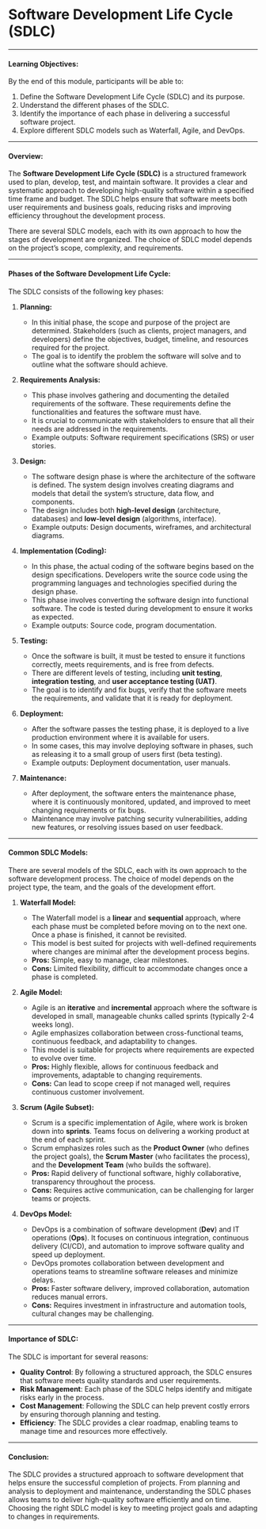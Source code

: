 # Software Development Life Cycle (SDLC)

---

#### **Learning Objectives:**

By the end of this module, participants will be able to:

1. Define the Software Development Life Cycle (SDLC) and its purpose.
2. Understand the different phases of the SDLC.
3. Identify the importance of each phase in delivering a successful software project.
4. Explore different SDLC models such as Waterfall, Agile, and DevOps.

---

#### **Overview:**

The **Software Development Life Cycle (SDLC)** is a structured framework used to plan, develop, test, and maintain software. It provides a clear and systematic approach to developing high-quality software within a specified time frame and budget. The SDLC helps ensure that software meets both user requirements and business goals, reducing risks and improving efficiency throughout the development process.

There are several SDLC models, each with its own approach to how the stages of development are organized. The choice of SDLC model depends on the project’s scope, complexity, and requirements.

---

#### **Phases of the Software Development Life Cycle:**

The SDLC consists of the following key phases:

1. **Planning:**
   - In this initial phase, the scope and purpose of the project are determined. Stakeholders (such as clients, project managers, and developers) define the objectives, budget, timeline, and resources required for the project.
   - The goal is to identify the problem the software will solve and to outline what the software should achieve.

2. **Requirements Analysis:**
   - This phase involves gathering and documenting the detailed requirements of the software. These requirements define the functionalities and features the software must have.
   - It is crucial to communicate with stakeholders to ensure that all their needs are addressed in the requirements.
   - Example outputs: Software requirement specifications (SRS) or user stories.

3. **Design:**
   - The software design phase is where the architecture of the software is defined. The system design involves creating diagrams and models that detail the system’s structure, data flow, and components.
   - The design includes both **high-level design** (architecture, databases) and **low-level design** (algorithms, interface).
   - Example outputs: Design documents, wireframes, and architectural diagrams.

4. **Implementation (Coding):**
   - In this phase, the actual coding of the software begins based on the design specifications. Developers write the source code using the programming languages and technologies specified during the design phase.
   - This phase involves converting the software design into functional software. The code is tested during development to ensure it works as expected.
   - Example outputs: Source code, program documentation.

5. **Testing:**
   - Once the software is built, it must be tested to ensure it functions correctly, meets requirements, and is free from defects.
   - There are different levels of testing, including **unit testing**, **integration testing**, and **user acceptance testing (UAT)**.
   - The goal is to identify and fix bugs, verify that the software meets the requirements, and validate that it is ready for deployment.

6. **Deployment:**
   - After the software passes the testing phase, it is deployed to a live production environment where it is available for users.
   - In some cases, this may involve deploying software in phases, such as releasing it to a small group of users first (beta testing).
   - Example outputs: Deployment documentation, user manuals.

7. **Maintenance:**
   - After deployment, the software enters the maintenance phase, where it is continuously monitored, updated, and improved to meet changing requirements or fix bugs.
   - Maintenance may involve patching security vulnerabilities, adding new features, or resolving issues based on user feedback.

---

#### **Common SDLC Models:**

There are several models of the SDLC, each with its own approach to the software development process. The choice of model depends on the project type, the team, and the goals of the development effort.

1. **Waterfall Model:**
   - The Waterfall model is a **linear** and **sequential** approach, where each phase must be completed before moving on to the next one. Once a phase is finished, it cannot be revisited.
   - This model is best suited for projects with well-defined requirements where changes are minimal after the development process begins.
   - **Pros:** Simple, easy to manage, clear milestones.
   - **Cons:** Limited flexibility, difficult to accommodate changes once a phase is completed.

2. **Agile Model:**
   - Agile is an **iterative** and **incremental** approach where the software is developed in small, manageable chunks called sprints (typically 2-4 weeks long).
   - Agile emphasizes collaboration between cross-functional teams, continuous feedback, and adaptability to changes.
   - This model is suitable for projects where requirements are expected to evolve over time.
   - **Pros:** Highly flexible, allows for continuous feedback and improvements, adaptable to changing requirements.
   - **Cons:** Can lead to scope creep if not managed well, requires continuous customer involvement.

3. **Scrum (Agile Subset):**
   - Scrum is a specific implementation of Agile, where work is broken down into **sprints**. Teams focus on delivering a working product at the end of each sprint.
   - Scrum emphasizes roles such as the **Product Owner** (who defines the project goals), the **Scrum Master** (who facilitates the process), and the **Development Team** (who builds the software).
   - **Pros:** Rapid delivery of functional software, highly collaborative, transparency throughout the process.
   - **Cons:** Requires active communication, can be challenging for larger teams or projects.

4. **DevOps Model:**
   - DevOps is a combination of software development (**Dev**) and IT operations (**Ops**). It focuses on continuous integration, continuous delivery (CI/CD), and automation to improve software quality and speed up deployment.
   - DevOps promotes collaboration between development and operations teams to streamline software releases and minimize delays.
   - **Pros:** Faster software delivery, improved collaboration, automation reduces manual errors.
   - **Cons:** Requires investment in infrastructure and automation tools, cultural changes may be challenging.

---

#### **Importance of SDLC:**

The SDLC is important for several reasons:

- **Quality Control**: By following a structured approach, the SDLC ensures that software meets quality standards and user requirements.
- **Risk Management**: Each phase of the SDLC helps identify and mitigate risks early in the process.
- **Cost Management**: Following the SDLC can help prevent costly errors by ensuring thorough planning and testing.
- **Efficiency**: The SDLC provides a clear roadmap, enabling teams to manage time and resources more effectively.

---

#### **Conclusion:**

The SDLC provides a structured approach to software development that helps ensure the successful completion of projects. From planning and analysis to deployment and maintenance, understanding the SDLC phases allows teams to deliver high-quality software efficiently and on time. Choosing the right SDLC model is key to meeting project goals and adapting to changes in requirements.